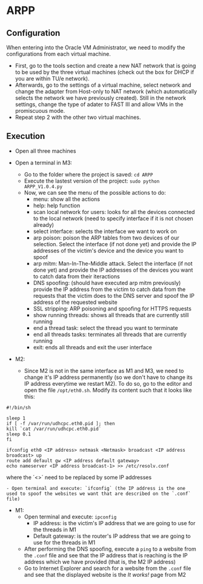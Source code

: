 # ARPP

## Configuration
When entering into the Oracle VM Administrator, we need to modify the configurations from each virtual machine.
- First, go to the tools section and create a new NAT network that is going to be used by the three virtual machines (check out the box for DHCP if you are within TU/e network).
- Afterwards, go to the settings of a virtual machine, select network and change the adapter from Host-only to NAT network (which automatically selects the network we have previously created). Still in the network settings, change the type of adater to FAST III and allow VMs in the promiscuous mode. 
- Repeat step 2 with the other two virtual machines.

## Execution
- Open all three machines
- Open a terminal in M3:
    - Go to the folder where the project is saved: `cd ARPP`
    - Execute the lastest version of the project: `sudo python ARPP_V1.0.4.py`
    - Now, we can see the menu of the possible actions to do:
        - menu: show all the actions
        - help: help function
        - scan local network for users: looks for all the devices connected to the local network (need to specify interface if it is not chosen already)
        - select interface: selects the interface we want to work on
        - arp poison: poison the ARP tables from two devices of our selection. Select the interface (if not done yet) and provide the IP addresses of the victim's device and the device you want to spoof
        - arp mitm: Man-In-The-Middle attack. Select the interface (if not done yet) and provide the IP addresses of the devices you want to catch data from their iteractions
        - DNS spoofing: (should have executed arp mitm previously) provide the IP address from the victim to catch data from the requests that the victim does to the DNS server and spoof the IP address of the requested website
        - SSL stripping: ARP poisoning and spoofing for HTTPS requests
        - show running threads: shows all threads that are currently still running
        - end a thread task: select the thread you want to terminate
        - end all threads tasks: terminates all threads that are currently running
        - exit: ends all threads and exit the user interface

- M2: 
    - Since M2 is not in the same interface as M1 and M3, we need to change it's IP address permanently (so we don't have to change its IP address everytime we restart M2). To do so, go to the editor and open the file `/opt/eth0.sh`. Modify its content such that it looks like this:

```
#!/bin/sh

sleep 1
if [ -f /var/run/udhcpc.eth0.pid ]; then
kill `cat /var/run/udhcpc.eth0.pid`
sleep 0.1
fi

ifconfig eth0 <IP address> netmask <Netmask> broadcast <IP address broadcast> up
route add default gw <IP address default gateway>
echo nameserver <IP address broadcast-1> >> /etc/resolv.conf
```

where the ´<>´ need to be replaced by some IP addresses 

    - Open terminal and execute: `ifconfig` (the IP address is the one used to spoof the websites we want that are described on the `.conf` file)
- M1: 
    - Open terminal and execute: `ipconfig` 
         - IP address: is the victim's IP address that we are going to use for the threads in M1
         - Default gateway: is the router's IP address that we are going to use for the threads in M1
    - After performing the DNS spoofing, execute a `ping` to a website from the `.conf` file and see that the IP address that is reaching is the IP address which we have provided (that is, the M2 IP address)
    - Go to Internet Explorer and search for a website from the `.conf` file and see that the displayed website is the *It works!* page from M2
